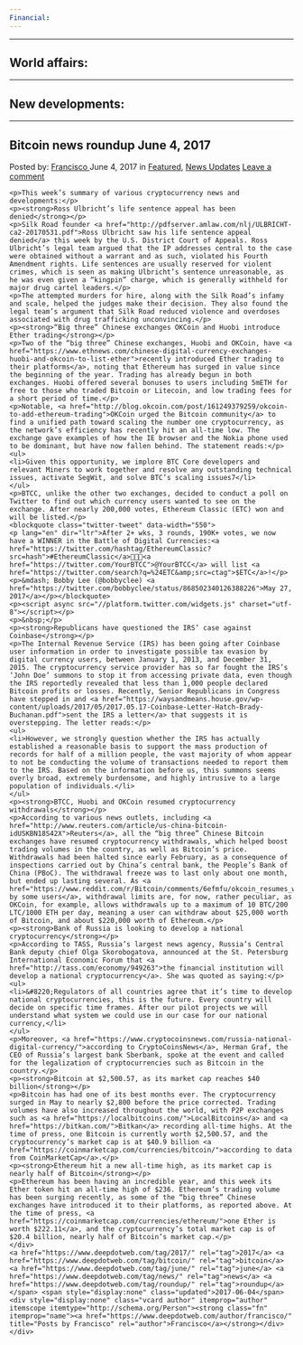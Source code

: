 ```yaml
---
Financial:
---
```

---
World affairs:
---
---
New developments:
---
---
Bitcoin news roundup June 4, 2017
---
<article class="post-listing post-20395 post type-post status-publish format-standard has-post-thumbnail hentry  tag-3676 tag-bitcoin tag-june tag-news tag-roundup">
    <div class="post-inner">
        <span>Posted by: <a href="https://www.deepdotweb.com/author/francisco/" title="">Francisco </a></span>
    <span>June 4, 2017</span>
    <span>in <a href="https://www.deepdotweb.com/category/deepdot-news/" rel="category tag">Featured</a>, <a href="https://www.deepdotweb.com/category/news-updates/" rel="category tag">News Updates</a></span>
    <span><a href="https://www.deepdotweb.com/2017/06/04/bitcoin-news-roundup-june-3-2017/#respond">Leave a comment</a></span>
    </p>
    <div class="clear"></div>
    
    <p>This week’s summary of various cryptocurrency news and developments:</p>
    <p><strong>Ross Ulbricht’s life sentence appeal has been denied</strong></p>
    <p>Silk Road founder <a href="http://pdfserver.amlaw.com/nlj/ULBRICHT-ca2-20170531.pdf">Ross Ulbricht saw his life sentence appeal denied</a> this week by the U.S. District Court of Appeals. Ross Ulbricht’s legal team argued that the IP addresses central to the case were obtained without a warrant and as such, violated his Fourth Amendment rights. Life sentences are usually reserved for violent crimes, which is seen as making Ulbricht’s sentence unreasonable, as he was even given a “kingpin” charge, which is generally withheld for major drug cartel leaders.</p>
    <p>The attempted murders for hire, along with the Silk Road’s infamy and scale, helped the judges make their decision. They also found the legal team’s argument that Silk Road reduced violence and overdoses associated with drug trafficking unconvincing.</p>
    <p><strong>“Big three” Chinese exchanges OKCoin and Huobi introduce Ether trading</strong></p>
    <p>Two of the “big three” Chinese exchanges, Huobi and OKCoin, have <a href="https://www.ethnews.com/chinese-digital-currency-exchanges-huobi-and-okcoin-to-list-ether">recently introduced Ether trading to their platforms</a>, noting that Ethereum has surged in value since the beginning of the year. Trading has already begun in both exchanges. Huobi offered several bonuses to users including 5mETH for free to those who traded Bitcoin or Litecoin, and low trading fees for a short period of time.</p>
    <p>Notable, <a href="http://blog.okcoin.com/post/161249379259/okcoin-to-add-ethereum-trading">OKCoin urged the Bitcoin community</a> to find a unified path toward scaling the number one cryptocurrency, as the network’s efficiency has recently hit an all-time low. The exchange gave examples of how the IE browser and the Nokia phone used to be dominant, but have now fallen behind. The statement reads:</p>
    <ul>
    <li>Given this opportunity, we implore BTC Core developers and relevant Miners to work together and resolve any outstanding technical issues, activate SegWit, and solve BTC’s scaling issues7</li>
    </ul>
    <p>BTCC, unlike the other two exchanges, decided to conduct a poll on Twitter to find out which currency users wanted to see on the exchange. After nearly 200,000 votes, Ethereum Classic (ETC) won and will be listed.</p>
    <blockquote class="twitter-tweet" data-width="550">
    <p lang="en" dir="ltr">After 2+ wks, 3 rounds, 190K+ votes, we now have a WINNER in the Battle of Digital Currencies:<a href="https://twitter.com/hashtag/EthereumClassic?src=hash">#EthereumClassic</a>👏👏👏<a href="https://twitter.com/YourBTCC">@YourBTCC</a> will list <a href="https://twitter.com/search?q=%24ETC&amp;src=ctag">$ETC</a>!</p>
    <p>&mdash; Bobby Lee (@bobbyclee) <a href="https://twitter.com/bobbyclee/status/868502340126388226">May 27, 2017</a></p></blockquote>
    <p><script async src="//platform.twitter.com/widgets.js" charset="utf-8"></script></p>
    <p>&nbsp;</p>
    <p><strong>Republicans have questioned the IRS’ case against Coinbase</strong></p>
    <p>The Internal Revenue Service (IRS) has been going after Coinbase user information in order to investigate possible tax evasion by digital currency users, between January 1, 2013, and December 31, 2015. The cryptocurrency service provider has so far fought the IRS’s ‘John Doe’ summons to stop it from accessing private data, even though the IRS reportedly revealed that less than 1,000 people declared Bitcoin profits or losses. Recently, Senior Republicans in Congress have stepped in and <a href="https://waysandmeans.house.gov/wp-content/uploads/2017/05/2017.05.17-Coinbase-Letter-Hatch-Brady-Buchanan.pdf">sent the IRS a letter</a> that suggests it is overstepping. The letter reads:</p>
    <ul>
    <li>However, we strongly question whether the IRS has actually established a reasonable basis to support the mass production of records for half of a million people, the vast majority of whom appear to not be conducting the volume of transactions needed to report them to the IRS. Based on the information before us, this summons seems overly broad, extremely burdensome, and highly intrusive to a large population of individuals.</li>
    </ul>
    <p><strong>BTCC, Huobi and OKCoin resumed cryptocurrency withdrawals</strong></p>
    <p>According to various news outlets, including <a href="http://www.reuters.com/article/us-china-bitcoin-idUSKBN18S42X">Reuters</a>, all the “big three” Chinese Bitcoin exchanges have resumed cryptocurrency withdrawals, which helped boost trading volumes in the country, as well as Bitcoin’s price. Withdrawals had been halted since early February, as a consequence of inspections carried out by China’s central bank, the People’s Bank of China (PBoC). The withdrawal freeze was to last only about one month, but ended up lasting several. As <a href="https://www.reddit.com/r/Bitcoin/comments/6efmfu/okcoin_resumes_withdrawals/di9z0n1/">noted by some users</a>, withdrawal limits are, for now, rather peculiar, as OKCoin, for example, allows withdrawals up to a maximum of 10 BTC/200 LTC/1000 ETH per day, meaning a user can withdraw about $25,000 worth of Bitcoin, and about $220,000 worth of Ethereum.</p>
    <p><strong>Bank of Russia is looking to develop a national cryptocurrency</strong></p>
    <p>According to TASS, Russia’s largest news agency, Russia’s Central Bank deputy chief Olga Skorobogatova, announced at the St. Petersburg International Economic Forum that <a href="http://tass.com/economy/949263">the financial institution will develop a national cryptocurrency</a>. She was quoted as saying:</p>
    <ul>
    <li>&#8220;Regulators of all countries agree that it’s time to develop national cryptocurrencies, this is the future. Every country will decide on specific time frames. After our pilot projects we will understand what system we could use in our case for our national currency,</li>
    </ul>
    <p>Moreover, <a href="https://www.cryptocoinsnews.com/russia-national-digital-currency/">according to CryptoCoinsNews</a>, Herman Graf, the CEO of Russia’s largest bank Sberbank, spoke at the event and called for the legalization of cryptocurrencies such as Bitcoin in the country.</p>
    <p><strong>Bitcoin at $2,500.57, as its market cap reaches $40 billion</strong></p>
    <p>Bitcoin has had one of its best months ever. The cryptocurrency surged in May to nearly $2,800 before the price corrected. Trading volumes have also increased throughout the world, with P2P exchanges such as <a href="https://localbitcoins.com/">LocalBitcoins</a> and <a href="https://bitkan.com/">Bitkan</a> recording all-time highs. At the time of press, one Bitcoin is currently worth $2,500.57, and the cryptocurrency’s market cap is at $40.9 billion <a href="https://coinmarketcap.com/currencies/bitcoin/">according to data from CoinMarketCap</a>.</p>
    <p><strong>Ethereum hit a new all-time high, as its market cap is nearly half of Bitcoin</strong></p>
    <p>Ethereum has been having an incredible year, and this week its Ether token hit an all-time high of $236. Ethereum’s trading volume has been surging recently, as some of the “big three” Chinese exchanges have introduced it to their platforms, as reported above. At the time of press, <a href="https://coinmarketcap.com/currencies/ethereum/">one Ether is worth $222.11</a>, and the cryptocurrency’s total market cap is of $20.4 billion, nearly half of Bitcoin’s market cap.</p>
    </div>
    <a href="https://www.deepdotweb.com/tag/2017/" rel="tag">2017</a> <a href="https://www.deepdotweb.com/tag/bitcoin/" rel="tag">bitcoin</a> <a href="https://www.deepdotweb.com/tag/june/" rel="tag">june</a> <a href="https://www.deepdotweb.com/tag/news/" rel="tag">news</a> <a href="https://www.deepdotweb.com/tag/roundup/" rel="tag">roundup</a></span> <span style="display:none" class="updated">2017-06-04</span>
    <div style="display:none" class="vcard author" itemprop="author" itemscope itemtype="http://schema.org/Person"><strong class="fn" itemprop="name"><a href="https://www.deepdotweb.com/author/francisco/" title="Posts by Francisco" rel="author">Francisco</a></strong></div>
    </div>
</article>

